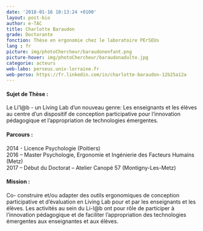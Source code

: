 ```yaml
---
date: '2018-01-16 10:13:24 +0100'
layout: post-bio
author: e-TAC
title: Charlotte Baraudon
grade: Doctorante
fonction: Thèse en ergonomie chez le laboratoire PErSEUs
lang : fr
picture: img/photoChercheur/baraudonenfant.png
picture-hover: img/photoChercheur/baraudonadulte.jpg
categorie: acteurs
web-labo: perseus.univ-lorraine.fr
web-perso: https://fr.linkedin.com/in/charlotte-baraudon-12b25a12a 
---
```



#### Sujet de Thèse :  
Le Li’l@b - un Living Lab d’un nouveau genre: Les enseignants et les élèves au centre d’un dispositif de conception participative pour l’innovation pédagogique et l’appropriation de technologies émergentes.  

#### Parcours :  
2014 - Licence Psychologie (Poitiers)  
2016 – Master Psychologie, Ergonomie et Ingénierie des Facteurs Humains (Metz)  
2017 – Début du Doctorat – Atelier Canopé 57 (Montigny-Les-Metz)  

#### Mission :  
Co- construire et/ou adapter des outils ergonomiques de conception participative et d’évaluation en Living Lab pour et par les enseignants et les élèves. Les activités au sein du Li-l@b ont pour rôle de participer à l’innovation pédagogique et de faciliter l’appropriation des technologies émergentes aux enseignantes et aux élèves. 



